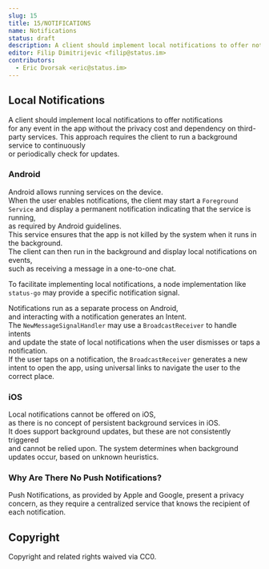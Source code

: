 ```yaml
---
slug: 15
title: 15/NOTIFICATIONS
name: Notifications
status: draft
description: A client should implement local notifications to offer notifications for any event in the app without the privacy cost and dependency on third party services.
editor: Filip Dimitrijevic <filip@status.im>
contributors:
  - Eric Dvorsak <eric@status.im>
---
```


## Local Notifications

A client should implement local notifications to offer notifications  
for any event in the app without the privacy cost and dependency on third-party services.
This approach requires the client to run a background service to continuously  
or periodically check for updates.

### Android

Android allows running services on the device.  
When the user enables notifications, the client may start a `Foreground Service`
and display a permanent notification indicating that the service is running,  
as required by Android guidelines.  
This service ensures that the app is not killed by the system
when it runs in the background.  
The client can then run in the background
and display local notifications on events,  
such as receiving a message in a one-to-one chat.

To facilitate implementing local notifications,
a node implementation like `status-go` may provide a specific notification signal.

Notifications run as a separate process on Android,  
and interacting with a notification generates an Intent.  
The `NewMessageSignalHandler` may use a `BroadcastReceiver` to handle intents  
and update the state of local notifications
when the user dismisses or taps a notification.  
If the user taps on a notification,
the `BroadcastReceiver` generates a new intent to open the app,
using universal links to navigate the user to the correct place.

### iOS

Local notifications cannot be offered on iOS,  
as there is no concept of persistent background services in iOS.  
It does support background updates, but these are not consistently triggered  
and cannot be relied upon. The system determines when background updates occur,
based on unknown heuristics.

### Why Are There No Push Notifications?

Push Notifications, as provided by Apple and Google, present a privacy concern,
as they require a centralized service that knows the recipient of each notification.

## Copyright

Copyright and related rights waived via CC0.
